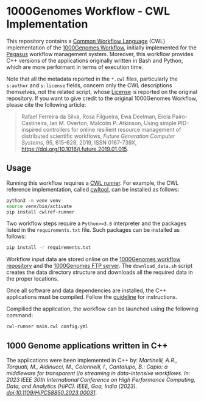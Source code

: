 # 1000Genomes Workflow - CWL Implementation

This repository contains a [Common Workflow Language](https://www.commonwl.org/) (CWL) implementation of the [1000Genomes Workflow](https://github.com/pegasus-isi/1000genome-workflow), initially implemented for the [Pegasus](https://pegasus.isi.edu/) workflow management system.
Moreover, this workflow provides C++ versions of the applications originally written in Bash and Python, which are more performant in terms of execution time.

Note that all the metadata reported in the `*.cwl` files, particularly the `s:author` and `s:license` fields, concern only the CWL descriptions themselves, not the related script, whose [License](https://github.com/pegasus-isi/1000genome-workflow/blob/ee083a8a55436d437e3cf9f542f12d491b739c21/LICENSE) is reported on the original repository. If you want to give credit to the original 1000Genomes Workflow, please cite the following article:

> Rafael Ferreira da Silva, Rosa Filgueira, Ewa Deelman, Erola Pairo-Castineira, Ian M. Overton, Malcolm P. Atkinson, Using simple PID-inspired controllers for online resilient resource management of distributed scientific workflows, *Future Generation Computer Systems*, 95, 615-628, 2019,
ISSN 0167-739X, https://doi.org/10.1016/j.future.2019.01.015.

## Usage

Running this workflow requires a [CWL runner](https://www.commonwl.org/implementations/). For example, the CWL reference implementation, called [cwltool](https://github.com/common-workflow-language/cwltool), can be installed as follows:

```bash
python3 -m venv venv
source venv/bin/activate
pip install cwlref-runner
```

Two workflow steps require a `Python>=3.6` interpreter and the packages listed in the `requirements.txt` file. Such packages can be installed as follows:

```bash
pip install -r requirements.txt
```

Workflow input data are stored online on the [1000Genomes workflow repository](https://github.com/pegasus-isi/1000genome-workflow) and the [1000Genomes FTP server](https://ftp.1000genomes.ebi.ac.uk). The `download_data.sh` script creates the data directory structure and downloads all the required data in the proper locations.


Once all software and data dependencies are installed, the C++ applications must be compiled.
Follow the [guideline](scripts/cpp-applications/README.md) for instructions.

Compilied the application, the workflow can be launched using the following command:

```bash
cwl-runner main.cwl config.yml
```

## 1000 Genome applications written in C++

The applications were been implemented in C++ by:
_Martinelli, A.R., Torquati, M., Aldinucci, M., Colonnelli, I., Cantalupo, B.: Capio: a middleware for transparent i/o streaming in data-intensive workflows. In: 2023 IEEE 30th International Conference on High Performance Computing, Data, and Analytics (HiPC). IEEE, Goa, India (2023). [doi:10.1109/HiPC58850.2023.00031](https://doi.org/10.1109/HiPC58850.2023.00031)_.
